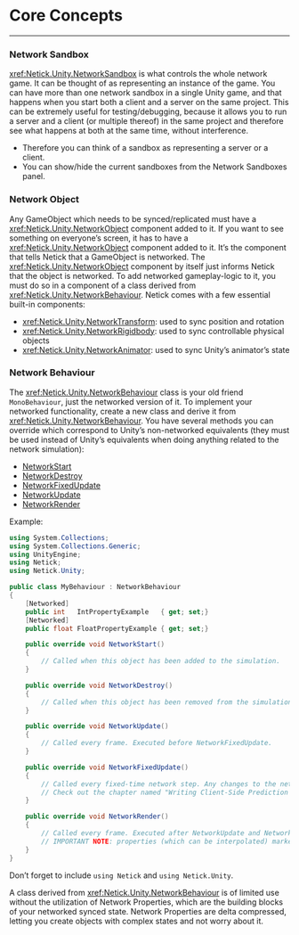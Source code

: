 # Core Concepts

---

### Network Sandbox

<xref:Netick.Unity.NetworkSandbox> is what controls the whole network game. It can be thought of as representing an instance of the game. You can have more than one network sandbox in a single Unity game, and that happens when you start both a client and a server on the same project. This can be extremely useful for testing/debugging, because it allows you to run a server and a client (or multiple thereof) in the same project and therefore see what happens at both at the same time, without interference.

- Therefore you can think of a sandbox as representing a server or a client.
- You can show/hide the current sandboxes from the Network Sandboxes panel.

### Network Object

Any GameObject which needs to be synced/replicated must have a <xref:Netick.Unity.NetworkObject> component added to it. If you want to see something on everyone’s screen, it has to have a <xref:Netick.Unity.NetworkObject> component added to it. It’s the component that tells Netick that a GameObject is networked. The <xref:Netick.Unity.NetworkObject> component by itself just informs Netick that the object is networked. To add networked gameplay-logic to it, you must do so in a component of a class derived from <xref:Netick.Unity.NetworkBehaviour>. Netick comes with a few essential built-in components:

- <xref:Netick.Unity.NetworkTransform>: used to sync position and rotation
- <xref:Netick.Unity.NetworkRigidbody>: used to sync controllable physical objects
- <xref:Netick.Unity.NetworkAnimator>: used to sync Unity’s animator’s state

### Network Behaviour

The <xref:Netick.Unity.NetworkBehaviour> class is your old friend `MonoBehaviour`, just the networked version of it. To implement your networked functionality, create a new class and derive it from <xref:Netick.Unity.NetworkBehaviour>. You have several methods you can override which correspond to Unity’s non-networked equivalents (they must be used instead of Unity’s equivalents when doing anything related to the network simulation):

- [NetworkStart](xref:Netick.Unity.NetickBehaviour#Netick_Unity_NetickBehaviour_NetworkStart)
- [NetworkDestroy](xref:Netick.Unity.NetickBehaviour#Netick_Unity_NetickBehaviour_NetworkDestroy)
- [NetworkFixedUpdate](xref:Netick.Unity.NetickBehaviour#Netick_Unity_NetickBehaviour_NetworkFixedUpdate)
- [NetworkUpdate](xref:Netick.Unity.NetickBehaviour#Netick_Unity_NetickBehaviour_NetworkUpdate)
- [NetworkRender](xref:Netick.Unity.NetickBehaviour#Netick_Unity_NetickBehaviour_NetworkRender)

Example:

```csharp
using System.Collections;
using System.Collections.Generic;
using UnityEngine;
using Netick;
using Netick.Unity;

public class MyBehaviour : NetworkBehaviour
{
    [Networked]
    public int   IntPropertyExample   { get; set;}
    [Networked]
    public float FloatPropertyExample { get; set;}

    public override void NetworkStart()
    {
        // Called when this object has been added to the simulation.
    }

    public override void NetworkDestroy()
    {
        // Called when this object has been removed from the simulation.
    }

    public override void NetworkUpdate()
    {
        // Called every frame. Executed before NetworkFixedUpdate.
    }

    public override void NetworkFixedUpdate()
    {
        // Called every fixed-time network step. Any changes to the networked state should happen here.
        // Check out the chapter named "Writing Client-Side Prediction code" to learn more about this method.
    }

    public override void NetworkRender()
    {
        // Called every frame. Executed after NetworkUpdate and NetworkFixedUpdate.
        // IMPORTANT NOTE: properties (which can be interpolated) marked with [Smooth] attribute will return interpolated values when accessed in this method.
    }
}
```

Don’t forget to include `using Netick` and `using Netick.Unity`.

A class derived from <xref:Netick.Unity.NetworkBehaviour> is of limited use without the utilization of Network Properties, which are the building blocks of your networked synced state. Network Properties are delta compressed, letting you create objects with complex states and not worry about it.
